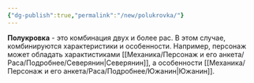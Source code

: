 ```yaml
---
{"dg-publish":true,"permalink":"/new/polukrovka/"}
---
```


**Полукровка** - это комбинация двух и более рас. В этом случае, комбинируются характеристики и особенности. Например, персонаж может обладать характистиками [[Механика/Персонаж и его анкета/Раса/Подробнее/Северянин\|Северянин]], а особенности [[Механика/Персонаж и его анкета/Раса/Подробнее/Южанин\|Южанин]].